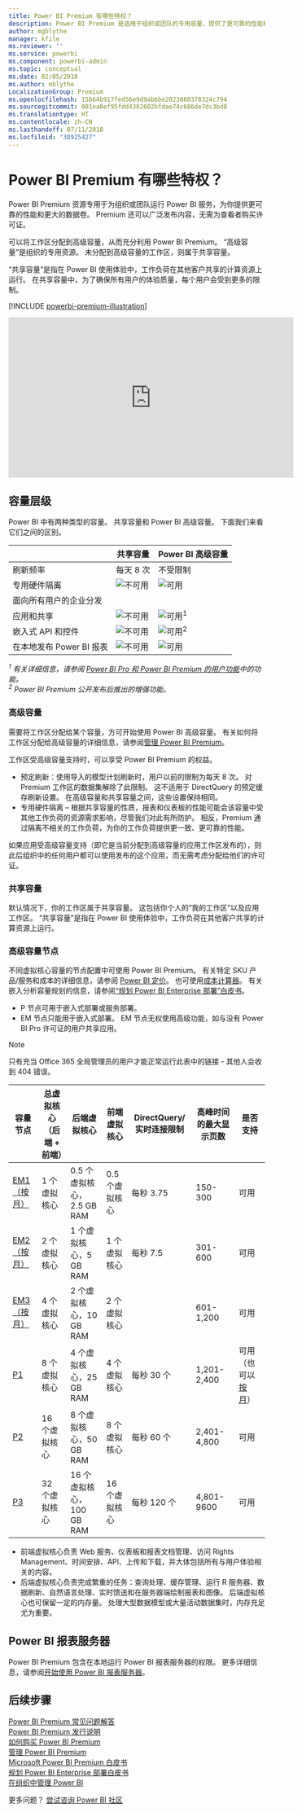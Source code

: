 ```yaml
---
title: Power BI Premium 有哪些特权？
description: Power BI Premium 是适用于组织或团队的专用容量，提供了更可靠的性能和更大的数据卷，使你无需购买每用户许可证。
author: mgblythe
manager: kfile
ms.reviewer: ''
ms.service: powerbi
ms.component: powerbi-admin
ms.topic: conceptual
ms.date: 02/05/2018
ms.author: mblythe
LocalizationGroup: Premium
ms.openlocfilehash: 15b64b917fed56e9d9ab6be2023060378324c794
ms.sourcegitcommit: 001ea0ef95fdd4382602bfdae74c686de7dc3bd8
ms.translationtype: HT
ms.contentlocale: zh-CN
ms.lasthandoff: 07/11/2018
ms.locfileid: "38925427"
---
```

# <a name="power-bi-premium---what-is-it"></a>Power BI Premium 有哪些特权？
Power BI Premium 资源专用于为组织或团队运行 Power BI 服务，为你提供更可靠的性能和更大的数据卷。 Premium 还可以广泛发布内容，无需为查看者购买许可证。

可以将工作区分配到高级容量，从而充分利用 Power BI Premium。 “高级容量”是组织的专用资源。 未分配到高级容量的工作区，则属于共享容量。

“共享容量”是指在 Power BI 使用体验中，工作负荷在其他客户共享的计算资源上运行。 在共享容量中，为了确保所有用户的体验质量，每个用户会受到更多的限制。

[!INCLUDE [powerbi-premium-illustration](./includes/powerbi-premium-illustration.md)]

<iframe width="560" height="315" src="https://www.youtube.com/embed/lNQDkN0GXzU?rel=0&amp;showinfo=0" frameborder="0" allowfullscreen></iframe>

## <a name="capacity-tiers"></a>容量层级
Power BI 中有两种类型的容量。 共享容量和 Power BI 高级容量。 下面我们来看它们之间的区别。

|  | 共享容量 | Power BI 高级容量 |
| --- | --- | --- |
| 刷新频率 |每天 8 次 |不受限制 |
| 专用硬件隔离 |![](media/service-premium/not-available.png "不可用") |![](media/service-premium/available.png "可用") |
| 面向所有用户的企业分发 | | |
| 应用和共享 |![](media/service-premium/not-available.png "不可用") |![](media/service-premium/available.png "可用")<sup>1</sup> |
| 嵌入式 API 和控件 |![](media/service-premium/not-available.png "不可用") |![](media/service-premium/available.png "可用")<sup>2</sup> |
| 在本地发布 Power BI 报表 |![](media/service-premium/not-available.png "不可用") |![](media/service-premium/available.png "可用") |

*<sup>1</sup> 有关详细信息，请参阅 [Power BI Pro 和 Power BI Premium 的用户功能](service-free-vs-pro.md)中的功能。*  
*<sup>2</sup> Power BI Premium 公开发布后推出的增强功能。*

### <a name="premium-capacity"></a>高级容量
需要将工作区分配给某个容量，方可开始使用 Power BI 高级容量。 有关如何将工作区分配给高级容量的详细信息，请参阅[管理 Power BI Premium](service-admin-premium-manage.md)。

工作区受高级容量支持时，可以享受 Power BI Premium 的权益。

* 预定刷新：使用导入的模型计划刷新时，用户以前的限制为每天 8 次。 对 Premium 工作区的数据集解除了此限制。 这不适用于 DirectQuery 的预定缓存刷新设置。 在高级容量和共享容量之间，这些设置保持相同。
* 专用硬件隔离 – 根据共享容量的性质，报表和仪表板的性能可能会该容量中受其他工作负荷的资源需求影响，尽管我们对此有所防护。 相反，Premium 通过隔离不相关的工作负荷，为你的工作负荷提供更一致、更可靠的性能。

如果应用受高级容量支持（即它是当前分配到高级容量的应用工作区发布的），则此后组织中的任何用户都可以使用发布的这个应用，而无需考虑分配给他们的许可证。

### <a name="shared-capacity"></a>共享容量
默认情况下，你的工作区属于共享容量。 这包括你个人的“我的工作区”以及应用工作区。 “共享容量”是指在 Power BI 使用体验中，工作负荷在其他客户共享的计算资源上运行。

<a name="premiumskus"/>

### <a name="premium-capacity-nodes"></a>高级容量节点
不同虚拟核心容量的节点配置中可使用 Power BI Premium。 有关特定 SKU 产品/服务和成本的详细信息，请参阅 [Power BI 定价](https://powerbi.microsoft.com/pricing/)。 也可使用[成本计算器](https://powerbi.microsoft.com/calculator/)。 有关嵌入分析容量规划的信息，请参阅[“规划 Power BI Enterprise 部署”白皮书](https://aka.ms/pbienterprisedeploy)。

* P 节点可用于嵌入式部署或服务部署。
* EM 节点只能用于嵌入式部署。 EM 节点无权使用高级功能，如与没有 Power BI Pro 许可证的用户共享应用。

>[!NOTE]
>只有充当 Office 365 全局管理员的用户才能正常运行此表中的链接 - 其他人会收到 404 错误。 

| 容量节点 | 总虚拟核心<br/>（后端 + 前端） | 后端虚拟核心 | 前端虚拟核心 | DirectQuery/实时连接限制 | 高峰时间的最大显示页数 | 是否支持 |
| --- | --- | --- | --- | --- | --- | --- |
| [EM1（按月）](https://portal.office.com/SubscriptionDetails?OfferId=4004702D-749C-4F74-BF47-3048F1833780&adminportal=1) |1 个虚拟核心 |0.5 个虚拟核心，2.5 GB RAM |0.5 个虚拟核心 |每秒 3.75 |150-300 |可用 |
| [EM2（按月）](https://portal.office.com/SubscriptionDetails?OfferId=4004702D-749C-4F74-BF47-3048F1833780&adminportal=1) |2 个虚拟核心 |1 个虚拟核心，5 GB RAM |1 个虚拟核心 |每秒 7.5 |301-600 |可用 |
| [EM3（按月）](https://portal.office.com/SubscriptionDetails?OfferId=4004702D-749C-4F74-BF47-3048F1833780&adminportal=1) |4 个虚拟核心 |2 个虚拟核心，10 GB RAM |2 个虚拟核心 | |601-1,200 |可用 |
| [P1](https://portal.office.com/SubscriptionDetails?OfferId=b3ec5615-cc11-48de-967d-8d79f7cb0af1&adminportal=1) |8 个虚拟核心 |4 个虚拟核心，25 GB RAM |4 个虚拟核心 |每秒 30 个 |1,201-2,400 |可用（也可以[按月](https://portal.office.com/SubscriptionDetails?OfferId=E4C8EDD3-74A1-4D42-A738-C647972FBE81&adminportal=1)） |
| [P2](https://portal.office.com/SubscriptionDetails?OfferId=062F2AA7-B4BC-4B0E-980F-2072102D8605&adminportal=1) |16 个虚拟核心 |8 个虚拟核心，50 GB RAM |8 个虚拟核心 |每秒 60 个 |2,401-4,800 |可用 |
| [P3](https://portal.office.com/SubscriptionDetails?OfferId=40c7d673-375c-42a1-84ca-f993a524fed0&adminportal=1) |32 个虚拟核心 |16 个虚拟核心，100 GB RAM |16 个虚拟核心 |每秒 120 个 |4,801-9600 |可用 |

* 前端虚拟核心负责 Web 服务、仪表板和报表文档管理、访问 Rights Management、时间安排、API、上传和下载，并大体包括所有与用户体验相关的内容。
* 后端虚拟核心负责完成繁重的任务：查询处理、缓存管理、运行 R 服务器、数据刷新、自然语言处理、实时馈送和在服务器端绘制报表和图像。 后端虚拟核心也可保留一定的内存量。 处理大型数据模型或大量活动数据集时，内存充足尤为重要。

## <a name="power-bi-report-server"></a>Power BI 报表服务器
Power BI Premium 包含在本地运行 Power BI 报表服务器的权限。 更多详细信息，请参阅[开始使用 Power BI 报表服务器](report-server/get-started.md)。

## <a name="next-steps"></a>后续步骤
[Power BI Premium 常见问题解答](service-premium-faq.md)  
[Power BI Premium 发行说明](service-premium-release-notes.md)  
[如何购买 Power BI Premium](service-admin-premium-purchase.md)  
[管理 Power BI Premium](service-admin-premium-manage.md)  
[Microsoft Power BI Premium 白皮书](https://aka.ms/pbipremiumwhitepaper)  
[规划 Power BI Enterprise 部署白皮书](https://aka.ms/pbienterprisedeploy)  
[在组织中管理 Power BI](service-admin-administering-power-bi-in-your-organization.md)  

更多问题？ [尝试咨询 Power BI 社区](https://community.powerbi.com/)

